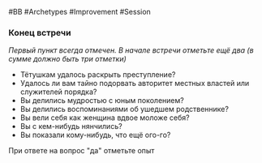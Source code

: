 #BB  #Archetypes  #Improvement #Session 
### Конец встречи
*Первый пункт всегда отмечен. В начале встречи отметьте ещё два (в сумме должно быть три отметки)*
- Тётушкам удалось раскрыть преступление?
- Удалось ли вам тайно подорвать авторитет местных властей или служителей порядка?
- Вы делились мудростью с юным поколением?
- Вы делились воспоминаниями об ушедшем родственнике?
-  Вы вели себя как женщина вдвое моложе себя?
- Вы с кем-нибудь нянчились?
- Вы показали кому-нибудь, что ещё ого-го?

При ответе на вопрос "да" отметьте опыт
